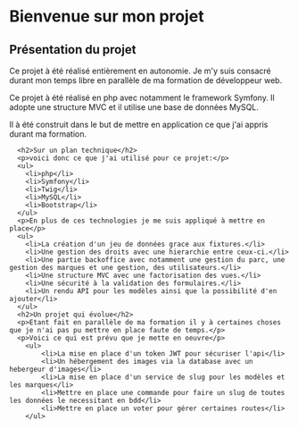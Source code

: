 <!DOCTYPE html>
<html lang="en">
<head>
    <meta charset="UTF-8">
    <meta http-equiv="X-UA-Compatible" content="IE=edge">
    <meta name="viewport" content="width=device-width, initial-scale=1.0">
    <title>Document</title>
</head>
<body>
      <h1>Bienvenue sur mon projet</h1>
      <h2>Présentation du projet</h2>
      <p> Ce projet à été réalisé entièrement en autonomie. Je m'y suis consacré durant mon temps libre
        en parallèle de ma formation de développeur web.
      </p> 
      <p> Ce projet à été réalisé en php avec notamment le framework Symfony. Il adopte une structure MVC et
        il utilise une base de données MySQL.
      </p>
      <p> Il à été construit dans le but de mettre en application ce que j'ai appris durant ma formation.</p>

      <h2>Sur un plan technique</h2>
      <p>voici donc ce que j'ai utilisé pour ce projet:</p>
      <ul>
        <li>php</li>
        <li>Symfony</li>
        <li>Twig</li>
        <li>MySQL</li>
        <li>Bootstrap</li>
      </ul>
      <p>En plus de ces technologies je me suis appliqué à mettre en place</p>
      <ul>
        <li>La création d'un jeu de données grace aux fixtures.</li>
        <li>Une gestion des droits avec une hierarchie entre ceux-ci.</li>
        <li>Une partie backoffice avec notamment une gestion du parc, une gestion des marques et une gestion, des utilisateurs.</li>
        <li>Une structure MVC avec une factorisation des vues.</li>
        <li>Une sécurité à la validation des formulaires.</li>
        <li>Un rendu API pour les modèles ainsi que la possibilité d'en ajouter</li>
      </ul>
      <h2>Un projet qui évolue</h2>
      <p>Etant fait en parallèle de ma formation il y à certaines choses que je n'ai pas pu mettre en place faute de temps.</p>
      <p>Voici ce qui est prévu que je mette en oeuvre</p>
        <ul>
            <li>La mise en place d'un token JWT pour sécuriser l'api</li>
            <li>Un hébergement des images via la database avec un hebergeur d'images</li>
            <li>La mise en place d'un service de slug pour les modèles et les marques</li>
            <li>Mettre en place une commande pour faire un slug de toutes les données le necessitant en bdd</li>
            <li>Mettre en place un voter pour gérer certaines routes</li>
        </ul>


</body>
</html>